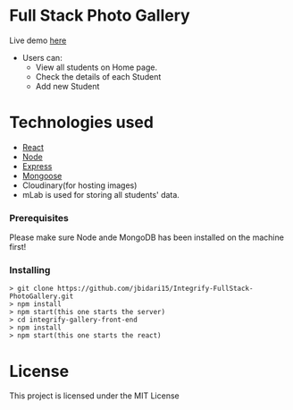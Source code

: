 # Full Stack Photo Gallery
Live demo [here](https://integrify-gallery.herokuapp.com/integrify/students)

* Users can: 
  - View all students on Home page.
  - Check the details of each Student
  - Add new Student
  

# Technologies used

 * [React](https://reactjs.org/docs/create-a-new-react-app.html)
 * [Node](https://nodejs.org/en/)
* [Express](https://expressjs.com/)
* [Mongoose](https://mongoosejs.com/)
* Cloudinary(for hosting images)
* mLab is used for storing all students' data.

### Prerequisites

Please make sure Node ande MongoDB has been installed on the machine first!

### Installing
```
> git clone https://github.com/jbidari15/Integrify-FullStack-PhotoGallery.git
> npm install
> npm start(this one starts the server)
> cd integrify-gallery-front-end
> npm install
> npm start(this one starts the react)
```
# License

This project is licensed under the MIT License 


